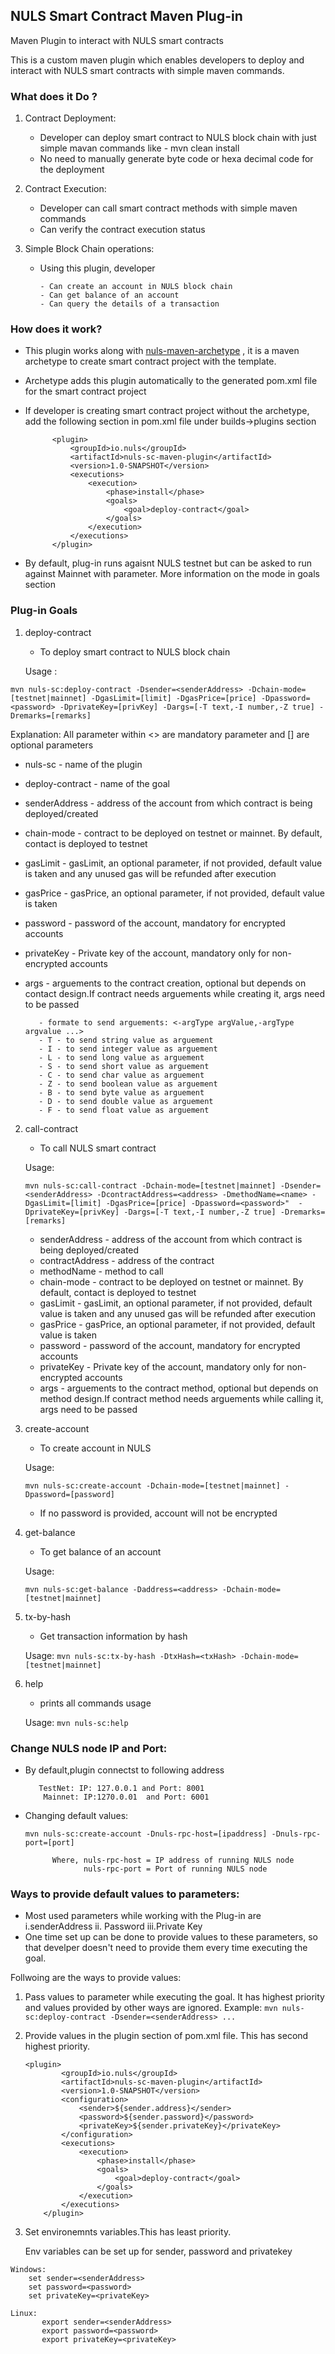 ## NULS Smart Contract Maven Plug-in
Maven Plugin to interact with NULS smart contracts

This is a custom maven plugin which enables developers to deploy and interact with NULS smart contracts with simple maven commands.

### What does it Do ?


1. Contract Deployment:
    - Developer can deploy smart contract to NULS block chain with just simple mavan commands like - mvn clean install
    - No need to manually generate byte code or hexa decimal code for the deployment
    
2. Contract Execution:
    - Developer can call smart contract methods with simple maven commands
    - Can verify the contract execution status

3. Simple Block Chain operations:
    - Using this plugin, developer
    
          - Can create an account in NULS block chain
          - Can get balance of an account
          - Can query the details of a transaction
          
          
### How does it work?

- This plugin works along with [nuls-maven-archetype](https://github.com/naveen7252/nuls-maven-archetype) , it is a maven archetype to   create smart contract project with the template.
- Archetype adds this plugin automatically to the generated pom.xml file for the smart contract project
- If developer is creating smart contract project without the archetype, add the following section in pom.xml file under builds->plugins section
  
            <plugin>
                <groupId>io.nuls</groupId>
                <artifactId>nuls-sc-maven-plugin</artifactId>
                <version>1.0-SNAPSHOT</version>
                <executions>
                    <execution>
                        <phase>install</phase>
                        <goals>
                            <goal>deploy-contract</goal>
                        </goals>
                    </execution>
                </executions>
            </plugin>
         
        
        
- By default, plug-in runs agaisnt NULS testnet but can be asked to run against Mainnet with <mode> parameter. More information on the mode in goals section        

### Plug-in Goals

1. deploy-contract

    - To deploy smart contract to NULS block chain
    
    Usage : 
    
`mvn nuls-sc:deploy-contract -Dsender=<senderAddress> -Dchain-mode=[testnet|mainnet] -DgasLimit=[limit] -DgasPrice=[price] -Dpassword=<password> -DprivateKey=[privKey] -Dargs=[-T text,-I number,-Z true] -Dremarks=[remarks]`

  Explanation: All parameter within <> are mandatory parameter and [] are optional parameters
   
   - nuls-sc - name of the plugin
   - deploy-contract - name of the goal
   - senderAddress  - address of the account from which contract is being deployed/created
   - chain-mode - contract to be deployed on testnet or mainnet. By default, contact is deployed to testnet
   - gasLimit  - gasLimit, an optional parameter, if not provided, default value is taken and any unused gas will be refunded after execution
   - gasPrice  - gasPrice, an optional parameter, if not provided, default value is taken
   - password  - password of the account, mandatory for encrypted accounts
   - privateKey - Private key of the account, mandatory only for non-encrypted accounts
   - args  - arguements to the contract creation, optional but depends on contact design.If contract needs arguements while creating it, args need to be passed
   
            - formate to send arguements: <-argType argValue,-argType argvalue ...>
            - T - to send string value as arguement
            - I - to send integer value as arguement
            - L - to send long value as arguement
            - S - to send short value as arguement
            - C - to send char value as arguement
            - Z - to send boolean value as arguement
            - B - to send byte value as arguement
            - D - to send double value as arguement
            - F - to send float value as arguement



2. call-contract

   - To call NULS smart contract
   
   Usage: 
   
   `mvn nuls-sc:call-contract -Dchain-mode=[testnet|mainnet] -Dsender=<senderAddress> -DcontractAddress=<address> -DmethodName=<name> -DgasLimit=[limit] -DgasPrice=[price] -Dpassword=<password>"  -DprivateKey=[privKey] -Dargs=[-T text,-I number,-Z true] -Dremarks=[remarks] `
   
    - senderAddress  - address of the account from which contract is being deployed/created
    - contractAddress - address of the contract
    - methodName  - method to call
    - chain-mode - contract to be deployed on testnet or mainnet. By default, contact is deployed to testnet
    - gasLimit  - gasLimit, an optional parameter, if not provided, default value is taken and any unused gas will be refunded after execution
    - gasPrice  - gasPrice, an optional parameter, if not provided, default value is taken
    - password  - password of the account, mandatory for encrypted accounts
    - privateKey - Private key of the account, mandatory only for non-encrypted accounts
    - args  - arguements to the contract method, optional but depends on method design.If contract method needs arguements while calling it, args need to be passed



3. create-account
  
   - To create account in NULS
   
   Usage:
   
   `mvn nuls-sc:create-account -Dchain-mode=[testnet|mainnet] -Dpassword=[password]`
   
   - If no password is provided, account will not be encrypted
   
   
   
4. get-balance

    - To get balance of an account
    
    Usage:
    
    `mvn nuls-sc:get-balance -Daddress=<address> -Dchain-mode=[testnet|mainnet]`
    
    
    
5. tx-by-hash

    - Get transaction information by hash
    
    Usage:
    `mvn nuls-sc:tx-by-hash -DtxHash=<txHash> -Dchain-mode=[testnet|mainnet]`
    
    
    
6. help

      - prints all commands usage
      
     Usage:
     `mvn nuls-sc:help`
     
    
### Change NULS node IP and Port:

 - By default,plugin connectst to following address
 
          TestNet: IP: 127.0.0.1 and Port: 8001
           Mainnet: IP:1270.0.01  and Port: 6001
                
 - Changing default values:
 
      `mvn nuls-sc:create-account -Dnuls-rpc-host=[ipaddress] -Dnuls-rpc-port=[port]`
             
             Where, nuls-rpc-host = IP address of running NULS node
                    nuls-rpc-port = Port of running NULS node
                    
 ### Ways to provide default values to parameters:
 
 - Most used parameters while working with the Plug-in are i.senderAddress  ii. Password iii.Private Key
 - One time set up can be done to provide values to these parameters, so that develper doesn't need to provide them every time executing the goal.
 
 Follwoing are the ways to provide  values:
 
 1. Pass values to parameter while executing the goal. It has highest priority and values provided by other ways are ignored.
     Example: `mvn nuls-sc:deploy-contract -Dsender=<senderAddress> ...`
     
 2. Provide values in the plugin section of pom.xml file. This has second highest priority.
        
        <plugin>
                <groupId>io.nuls</groupId>
                <artifactId>nuls-sc-maven-plugin</artifactId>
                <version>1.0-SNAPSHOT</version>
                <configuration>
                    <sender>${sender.address}</sender>
                    <password>${sender.password}</password>
                    <privateKey>${sender.privateKey}</privateKey>
                </configuration>
                <executions>
                    <execution>
                        <phase>install</phase>
                        <goals>
                            <goal>deploy-contract</goal>
                        </goals>
                    </execution>
                </executions>
            </plugin>
            
  3. Set environemnts variables.This has least priority.
  
        Env variables can be set up for sender, password and privatekey
        
    Windows:  
        set sender=<senderAddress>
        set password=<password>
        set privateKey=<privateKey>
    
    Linux:
           export sender=<senderAddress>
           export password=<password>
           export privateKey=<privateKey>
           
           
